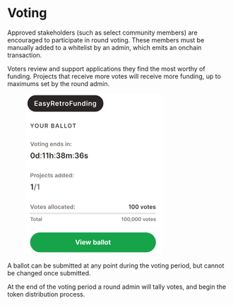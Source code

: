 # Voting

Approved stakeholders (such as select community members) are encouraged to participate in round voting. These members must be manually added to a whitelist by an admin, which emits an onchain transaction.

Voters review and support applications they find the most worthy of funding. Projects that receive more votes will receive more funding, up to maximums set by the round admin.

<figure><img src=".gitbook/assets/image.png" alt="" width="312"><figcaption></figcaption></figure>

A ballot can be submitted at any point during the voting period, but cannot be changed once submitted.

At the end of the voting period a round admin will tally votes, and begin the token distribution process.
